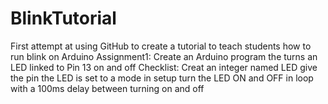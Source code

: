 # BlinkTutorial
First attempt at using GitHub to create a tutorial to teach students how to run blink on Arduino
Assignment1:
Create an Arduino program the turns an LED linked to Pin 13 on and off
Checklist:
 Creat an integer named LED
 give the pin the LED is set to a mode in setup
 turn the LED ON and OFF in loop with a 100ms delay between turning on and off
